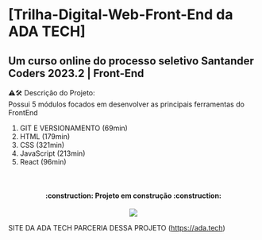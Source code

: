 # [Trilha-Digital-Web-Front-End da ADA TECH] #

##  Um curso online do processo seletivo Santander Coders 2023.2 | Front-End  ##

⚠🛠 Descrição do Projeto: <br>
Possui 5 módulos focados em desenvolver as principais ferramentas do FrontEnd

  1. GIT E VERSIONAMENTO (69min)
  2. HTML (179min)
  3. CSS (321min)
  4. JavaScript (213min)
  5. React (96min)
  <br>
<h4 align="center"> 
    :construction:  Projeto em construção  :construction:
</h4>
<p align="center">
<img loading="lazy" src="http://img.shields.io/static/v1?label=STATUS&message=EM%20DESENVOLVIMENTO&color=GREEN&style=for-the-badge"/>

</p>

SITE DA ADA TECH PARCERIA DESSA PROJETO (https://ada.tech)
